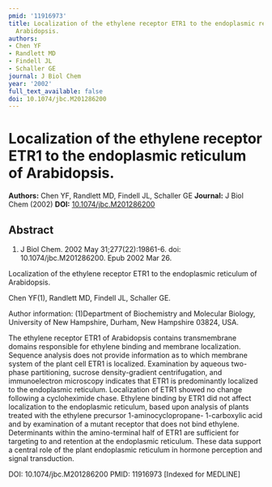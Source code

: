 ```yaml
---
pmid: '11916973'
title: Localization of the ethylene receptor ETR1 to the endoplasmic reticulum of
  Arabidopsis.
authors:
- Chen YF
- Randlett MD
- Findell JL
- Schaller GE
journal: J Biol Chem
year: '2002'
full_text_available: false
doi: 10.1074/jbc.M201286200
---
```


# Localization of the ethylene receptor ETR1 to the endoplasmic reticulum of Arabidopsis.
**Authors:** Chen YF, Randlett MD, Findell JL, Schaller GE
**Journal:** J Biol Chem (2002)
**DOI:** [10.1074/jbc.M201286200](https://doi.org/10.1074/jbc.M201286200)

## Abstract

1. J Biol Chem. 2002 May 31;277(22):19861-6. doi: 10.1074/jbc.M201286200. Epub
2002  Mar 26.

Localization of the ethylene receptor ETR1 to the endoplasmic reticulum of 
Arabidopsis.

Chen YF(1), Randlett MD, Findell JL, Schaller GE.

Author information:
(1)Department of Biochemistry and Molecular Biology, University of New 
Hampshire, Durham, New Hampshire 03824, USA.

The ethylene receptor ETR1 of Arabidopsis contains transmembrane domains 
responsible for ethylene binding and membrane localization. Sequence analysis 
does not provide information as to which membrane system of the plant cell ETR1 
is localized. Examination by aqueous two-phase partitioning, sucrose 
density-gradient centrifugation, and immunoelectron microscopy indicates that 
ETR1 is predominantly localized to the endoplasmic reticulum. Localization of 
ETR1 showed no change following a cycloheximide chase. Ethylene binding by ETR1 
did not affect localization to the endoplasmic reticulum, based upon analysis of 
plants treated with the ethylene precursor 1-aminocyclopropane- 1-carboxylic 
acid and by examination of a mutant receptor that does not bind ethylene. 
Determinants within the amino-terminal half of ETR1 are sufficient for targeting 
to and retention at the endoplasmic reticulum. These data support a central role 
of the plant endoplasmic reticulum in hormone perception and signal 
transduction.

DOI: 10.1074/jbc.M201286200
PMID: 11916973 [Indexed for MEDLINE]
